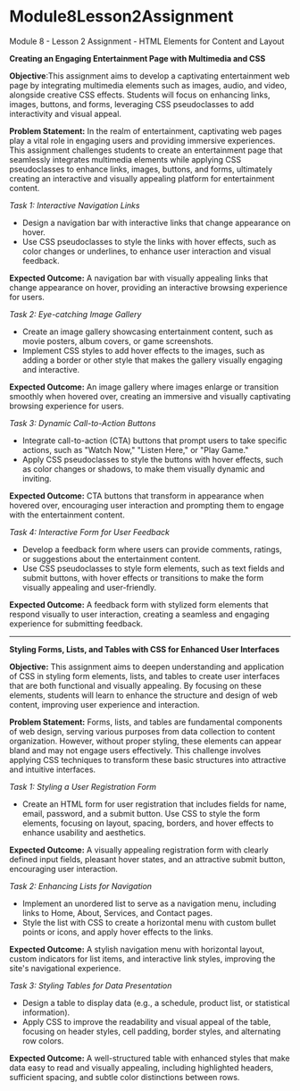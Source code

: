 # Module8Lesson2Assignment
Module 8 - Lesson 2 Assignment - HTML Elements for Content and Layout

**Creating an Engaging Entertainment Page with Multimedia and CSS**


**Objective**:This assignment aims to develop a captivating entertainment web page by integrating multimedia elements such as images, audio, and video, alongside creative CSS effects. Students will focus on enhancing links, images, buttons, and forms, leveraging CSS pseudoclasses to add interactivity and visual appeal.

**Problem Statement:** In the realm of entertainment, captivating web pages play a vital role in engaging users and providing immersive experiences. This assignment challenges students to create an entertainment page that seamlessly integrates multimedia elements while applying CSS pseudoclasses to enhance links, images, buttons, and forms, ultimately creating an interactive and visually appealing platform for entertainment content.

*Task 1: Interactive Navigation Links*
- Design a navigation bar with interactive links that change appearance on hover.
- Use CSS pseudoclasses to style the links with hover effects, such as color changes or underlines, to enhance user interaction and visual feedback.

**Expected Outcome:** A navigation bar with visually appealing links that change appearance on hover, providing an interactive browsing experience for users.

*Task 2: Eye-catching Image Gallery*
- Create an image gallery showcasing entertainment content, such as movie posters, album covers, or game screenshots. 
- Implement CSS styles to add hover effects to the images, such as adding a border or other style that makes the gallery visually engaging and interactive.

**Expected Outcome:** An image gallery where images enlarge or transition smoothly when hovered over, creating an immersive and visually captivating browsing experience for users.

*Task 3: Dynamic Call-to-Action Buttons*
- Integrate call-to-action (CTA) buttons that prompt users to take specific actions, such as "Watch Now," "Listen Here," or "Play Game."
- Apply CSS pseudoclasses to style the buttons with hover effects, such as color changes or shadows, to make them visually dynamic and inviting.

**Expected Outcome:** CTA buttons that transform in appearance when hovered over, encouraging user interaction and prompting them to engage with the entertainment content.

*Task 4: Interactive Form for User Feedback*
- Develop a feedback form where users can provide comments, ratings, or suggestions about the entertainment content.
- Use CSS pseudoclasses to style form elements, such as text fields and submit buttons, with hover effects or transitions to make the form visually appealing and user-friendly.

**Expected Outcome:** A feedback form with stylized form elements that respond visually to user interaction, creating a seamless and engaging experience for submitting feedback.
<hr>

**Styling Forms, Lists, and Tables with CSS for Enhanced User Interfaces**

**Objective:** This assignment aims to deepen understanding and application of CSS in styling form elements, lists, and tables to create user interfaces that are both functional and visually appealing. By focusing on these elements, students will learn to enhance the structure and design of web content, improving user experience and interaction.

**Problem Statement:** Forms, lists, and tables are fundamental components of web design, serving various purposes from data collection to content organization. However, without proper styling, these elements can appear bland and may not engage users effectively. This challenge involves applying CSS techniques to transform these basic structures into attractive and intuitive interfaces.

*Task 1: Styling a User Registration Form*
- Create an HTML form for user registration that includes fields for name, email, password, and a submit button. Use CSS to style the form elements, focusing on layout, spacing, borders, and hover effects to enhance usability and aesthetics.

**Expected Outcome:** A visually appealing registration form with clearly defined input fields, pleasant hover states, and an attractive submit button, encouraging user interaction.

*Task 2: Enhancing Lists for Navigation*
- Implement an unordered list to serve as a navigation menu, including links to Home, About, Services, and Contact pages.
- Style the list with CSS to create a horizontal menu with custom bullet points or icons, and apply hover effects to the links.

**Expected Outcome:** A stylish navigation menu with horizontal layout, custom indicators for list items, and interactive link styles, improving the site's navigational experience.

*Task 3: Styling Tables for Data Presentation*
- Design a table to display data (e.g., a schedule, product list, or statistical information).
- Apply CSS to improve the readability and visual appeal of the table, focusing on header styles, cell padding, border styles, and alternating row colors.

**Expected Outcome:** A well-structured table with enhanced styles that make data easy to read and visually appealing, including highlighted headers, sufficient spacing, and subtle color distinctions between rows.
